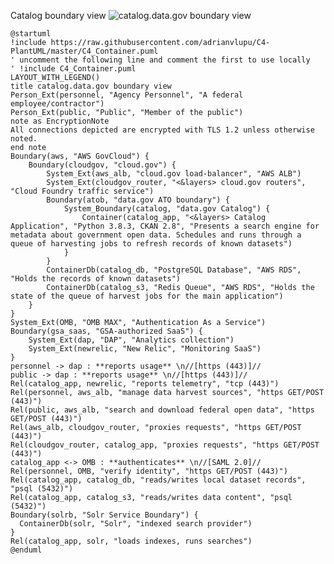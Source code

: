 Catalog boundary view
![catalog.data.gov boundary view](http://www.plantuml.com/plantuml/png/bLPRRnit4tt-z2lcyqDh6xQsjLmW288WwqkTehAjU1MaHLi853cIs5BaXiELl2totplSoteL8JMo3nRDdNFcCcT6UaD1-52ipU3_safJA8HL23czJ18ljiEb3gjYNX1wwMn06uRIhHEXl1PsOugyI2xFJoT6sF3-Tfoi1GNqV3MxP6kXBVfX7hc_XS8oSCq445O82sUCssgx1CD68Ao2dTVQ4vySi6CmJWfZIkRe8jntC4v_lNy_dNtuQVfsDhw-kRwxEZmQ11qCWXH16BSSAluSBjq6vgwmIlWIDXgtWmbwSdPs_HWEy-feqPp0GRf4AqkOj5S7yGuMgD0B0xZEZIiHarWLBsHm_k1eXwgO6oqPCwaE4NsBwpbwS8ignTg0GTO5145mRQKlyw2TlUERGMeCoEXPnYi2XRcM0HK8Zu2rBV-tvVx0T9p1zyCphh518d3CxxUQ42At6WxGgkeuk6WoFnHRYlbyoE36RIwDAzJ14Vmp07uw6nclkLviM1rZxJgh_sKb1Lp7N2FPJ9XvtmwC4-fqBbWO4lr1uoiTNt32q3nF39shcNT5GC_chxuneaHFh-69itv9aQqA6NwCeN8VWnUBXPP0w3TQOi_7KyB1nG0x3QJJ-qu7NLAVHTQ16mNryPVrrHuqFfqqM-1Cv7a_fnODQPwp24JiSCngKeQLip0QlXYEJk3ov_GEpeOlgZSU2MqW440el5m1sgMsSP0yh36861W8pYW0XuVULhFaShHGnGoPNA4g358rRBwmn3BaYYvNpFcnm0AZCbV2Rv127Cm_tPnD77XSiFCLVqhd5KMhlwpRrho4WUfoTy-dmVwfgyZLlAk9ciUy78Mbn-pT6AxuViw4hLWUhh9uVEkCYg7YCm5ysH6DcEO1bIPuntb-sG454R2PpxsIrFM8vOvlr-m4HAzxCOIOyQT1JzRtjnViWF_2RVfBvRPWi0qD2DBOpwmJRQUt9OaP2K6CkCdIKy4ev_NVg20J8giqrvy_9QAwhj99vS8AKx870kcCGTb4rxUtkFLORwSxtC83jWlAMHsSv-OtVZYRRYN2wMjWH_0IZeyzviu7WeB44e-FuNUR9BzLtnfmU7u-EleZIGRrVljQ5CUoEpIzM5jyG8CiUL_6c8FCQpH7o-3-2dzQIsjXsMMbbwwTv0elaI977SFDzJIPt6VJNRegYpvNCtvnY1IBCEwvxbkX6xTdM3ks_RsNU_UeaS0Z2v32S_7j4VIAztLiFI2yugv5rSQkYIV98hLTozBRCQ-cxvgMzQjUQtw3NYzAq2f2G_bS5lsWT_Q3Hw4esNhDpkiV0ktKj-iWKkVqqS3X3-UZi_zafD5dZBKYcXys-qJTF98pFaQJyMSxht2n--tHtppHlZ6FhDegV4JLRcvkoeOBu-DyxGVROAEk26eadTJxkiOZCV0DMbMipRy0)
```plantuml
@startuml
!include https://raw.githubusercontent.com/adrianvlupu/C4-PlantUML/master/C4_Container.puml
' uncomment the following line and comment the first to use locally
' !include C4_Container.puml
LAYOUT_WITH_LEGEND()
title catalog.data.gov boundary view
Person_Ext(personnel, "Agency Personnel", "A federal employee/contractor")
Person_Ext(public, "Public", "Member of the public")
note as EncryptionNote
All connections depicted are encrypted with TLS 1.2 unless otherwise noted.
end note
Boundary(aws, "AWS GovCloud") {
    Boundary(cloudgov, "cloud.gov") {
    	System_Ext(aws_alb, "cloud.gov load-balancer", "AWS ALB")
        System_Ext(cloudgov_router, "<&layers> cloud.gov routers", "Cloud Foundry traffic service")
        Boundary(atob, "data.gov ATO boundary") {
            System_Boundary(catalog, "data.gov Catalog") {
                Container(catalog_app, "<&layers> Catalog Application", "Python 3.8.3, CKAN 2.8", "Presents a search engine for metadata about government open data. Schedules and runs through a queue of harvesting jobs to refresh records of known datasets")
            }
        }
        ContainerDb(catalog_db, "PostgreSQL Database", "AWS RDS", "Holds the records of known datasets")
        ContainerDb(catalog_s3, "Redis Queue", "AWS RDS", "Holds the state of the queue of harvest jobs for the main application")
    }
}
System_Ext(OMB, "OMB MAX", "Authentication As a Service")
Boundary(gsa_saas, "GSA-authorized SaaS") {
	System_Ext(dap, "DAP", "Analytics collection")
	System_Ext(newrelic, "New Relic", "Monitoring SaaS")
}
personnel -> dap : **reports usage** \n//[https (443)]//
public -> dap : **reports usage** \n//[https (443)]//
Rel(catalog_app, newrelic, "reports telemetry", "tcp (443)")
Rel(personnel, aws_alb, "manage data harvest sources", "https GET/POST (443)")
Rel(public, aws_alb, "search and download federal open data", "https GET/POST (443)")
Rel(aws_alb, cloudgov_router, "proxies requests", "https GET/POST (443)")
Rel(cloudgov_router, catalog_app, "proxies requests", "https GET/POST (443)")
catalog_app <-> OMB : **authenticates** \n//[SAML 2.0]//
Rel(personnel, OMB, "verify identity", "https GET/POST (443)")
Rel(catalog_app, catalog_db, "reads/writes local dataset records", "psql (5432)")
Rel(catalog_app, catalog_s3, "reads/writes data content", "psql (5432)")
Boundary(solrb, "Solr Service Boundary") {
  ContainerDb(solr, "Solr", "indexed search provider")
}
Rel(catalog_app, solr, "loads indexes, runs searches")
@enduml
```
